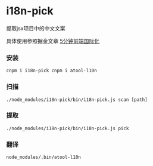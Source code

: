 # i18n-pick
提取jsx项目中的中文文案

具体使用参照掘金文章 [5分钟前端国际化](https://juejin.im/post/59eed7df518825469c747c14)

### 安装

`cnpm i i18n-pick cnpm i atool-l10n`

### 扫描

`./node_modules/i18n-pick/bin/i18n-pick.js scan [path]`

### 提取

`./node_modules/i18n-pick/bin/i18n-pick.js pick`

### 翻译

`node_modules/.bin/atool-l10n`